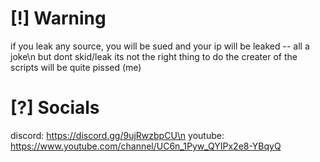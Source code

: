# [!] Warning

if you leak any source, you will be sued and your ip will be leaked -- all a joke\n
but dont skid/leak its not the right thing to do the creater of the scripts will be quite pissed (me)

# [?] Socials

discord: https://discord.gg/9ujRwzbpCU\n
youtube: https://www.youtube.com/channel/UC6n_1Pyw_QYIPx2e8-YBqyQ
